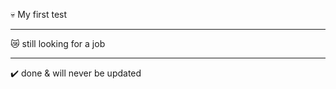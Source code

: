 :skull: My first test 
____
:crying_cat_face: still looking for a job 
____
:heavy_check_mark: done & will never be updated